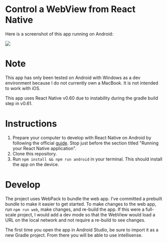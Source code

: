 # Control a WebView from React Native

Here is a screenshot of this app running on Android:

![](https://i.ibb.co/TbknP7W/Screenshot-20191213-142657-webviewtest.jpg)

# Note

This app has only been tested on Android with Windows as a dev environment because I do not currently own a MacBook. It is not intended to work with iOS.

This app uses React Native v0.60 due to instability during the gradle build step in v0.61.

# Instructions

1. Prepare your computer to develop with React Native on Android by following the official [guide](https://facebook.github.io/react-native/docs/getting-started). Stop just before the section titled "Running your React Native application".
2. Clone this repository.
3. Run `npm install && npm run android` in your terminal. This should install the app on the device.

# Develop

The project uses WebPack to bundle the web app. I've committed a prebuilt bundle to make it easier to get started. To make changes to the web app, run `npm run web`, make changes, and re-build the app. If this were a full-scale project, I would add a dev mode so that the WebView would load a URL on the local network and not require a re-build to see changes.

The first time you open the app in Android Studio, be sure to import it as a new Gradle project. From there you will be able to use intellisense.